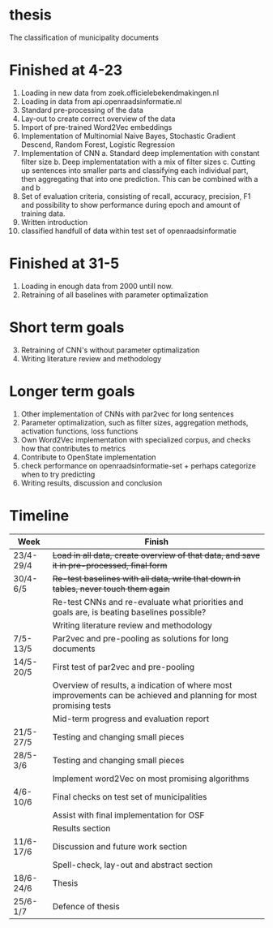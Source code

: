 # thesis
The classification of municipality documents

# Finished at 4-23
1. Loading in new data from zoek.officielebekendmakingen.nl
2. Loading in data from api.openraadsinformatie.nl
3. Standard pre-processing of the data 
4. Lay-out to create correct overview of the data
5. Import of pre-trained Word2Vec embeddings
6. Implementation of Multinomial Naive Bayes, Stochastic Gradient Descend, Random Forest, Logistic Regression
7. Implementation of CNN
a. Standard deep implementation with constant filter size
b. Deep implementatation with a mix of filter sizes
c. Cutting up sentences into smaller parts and classifying each individual part, then aggregating that into one prediction. This can be combined with a and b
8. Set of evaluation criteria, consisting of recall, accuracy, precision, F1 and possibility to show performance during epoch and amount of training data.
9. Written introduction
10. classified handfull of data within test set of openraadsinformatie

# Finished at 31-5
1. Loading in enough data from 2000 untill now.
2. Retraining of all baselines with parameter optimalization

# Short term goals
3. Retraining of CNN's without parameter optimalization
4. Writing literature review and methodology

# Longer term goals
1. Other implementation of CNNs with par2vec for long sentences
2. Parameter optimalization, such as filter sizes, aggregation methods, activation functions, loss functions
3. Own Word2Vec implementation with specialized corpus, and checks how that contributes to metrics
4. Contribute to OpenState implementation
5. check performance on openraadsinformatie-set + perhaps categorize when to try predicting
6. Writing results, discussion and conclusion



# Timeline
| Week         | Finish                                                                                                             |
|--------------|--------------------------------------------------------------------------------------------------------------------|
| 23/4-29/4    | ~~Load in all data, create overview of that data, and save it in pre-processed, final form~~                       |
| 30/4-6/5     | ~~Re-test baselines with all data, write that down in tables, never touch them again~~                             |
|              | Re-test CNNs and re-evaluate what priorities and goals are, is beating baselines possible?                         |
|              | Writing literature review and methodology                                                                          |
| 7/5-13/5     | Par2vec and pre-pooling as solutions for long documents                                                            |
| 14/5-20/5    | First test of par2vec and pre-pooling                                                                              |
|              | Overview of results, a indication of where most improvements can be achieved and planning for most promising tests | 
|              | Mid-term progress and evaluation report                                                                            |
| 21/5-27/5    | Testing and changing small pieces                                                                                  |
| 28/5-3/6     | Testing and changing small pieces                                                                                  |
|              | Implement word2Vec on most promising algorithms                                                                    |
| 4/6-10/6     | Final checks on test set of municipalities                                                                         |
|              | Assist with final implementation for OSF                                                                           |
|              | Results section                                                                                                    |
| 11/6-17/6    | Discussion and future work section                                                                                 |
|              | Spell-check, lay-out and abstract section                                                                          |
| 18/6-24/6    | Thesis                                                                                                             |
| 25/6-1/7     | Defence of thesis                                                                                                  |
  
